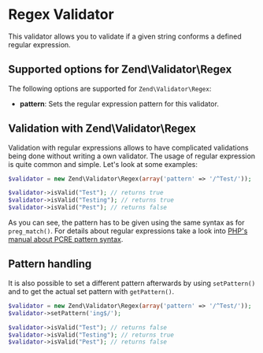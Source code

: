 # Regex Validator

This validator allows you to validate if a given string conforms a defined regular expression.

## Supported options for Zend\\Validator\\Regex

The following options are supported for `Zend\Validator\Regex`:

- **pattern**: Sets the regular expression pattern for this validator.

## Validation with Zend\\Validator\\Regex

Validation with regular expressions allows to have complicated validations being done without
writing a own validator. The usage of regular expression is quite common and simple. Let's look at
some examples:

```php
$validator = new Zend\Validator\Regex(array('pattern' => '/^Test/'));

$validator->isValid("Test"); // returns true
$validator->isValid("Testing"); // returns true
$validator->isValid("Pest"); // returns false
```

As you can see, the pattern has to be given using the same syntax as for `preg_match()`. For details
about regular expressions take a look into [PHP's manual about PCRE pattern
syntax](http://php.net/manual/en/reference.pcre.pattern.syntax.php).

## Pattern handling

It is also possible to set a different pattern afterwards by using `setPattern()` and to get the
actual set pattern with `getPattern()`.

```php
$validator = new Zend\Validator\Regex(array('pattern' => '/^Test/'));
$validator->setPattern('ing$/');

$validator->isValid("Test"); // returns false
$validator->isValid("Testing"); // returns true
$validator->isValid("Pest"); // returns false
```
